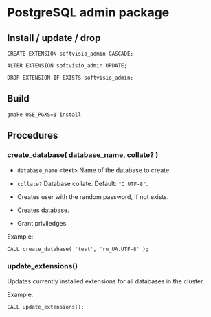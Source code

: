 # PostgreSQL admin package

## Install / update / drop

```
CREATE EXTENSION softvisio_admin CASCADE;

ALTER EXTENSION softvisio_admin UPDATE;

DROP EXTENSION IF EXISTS softvisio_admin;
```

## Build

```
gmake USE_PGXS=1 install
```

## Procedures

### create_database( database_name, collate? )

-   `database_name` <text\> Name of the database to create.
-   `collate?` <text> Database collate. Default: `"C.UTF-8"`.

-   Creates user with the random password, if not exists.
-   Creates database.
-   Grant priviledges.

Example:

```
CALL create_database( 'test', 'ru_UA.UTF-8' );
```

### update_extensions()

Updates currently installed extensions for all databases in the cluster.

Example:

```
CALL update_extensions();
```
